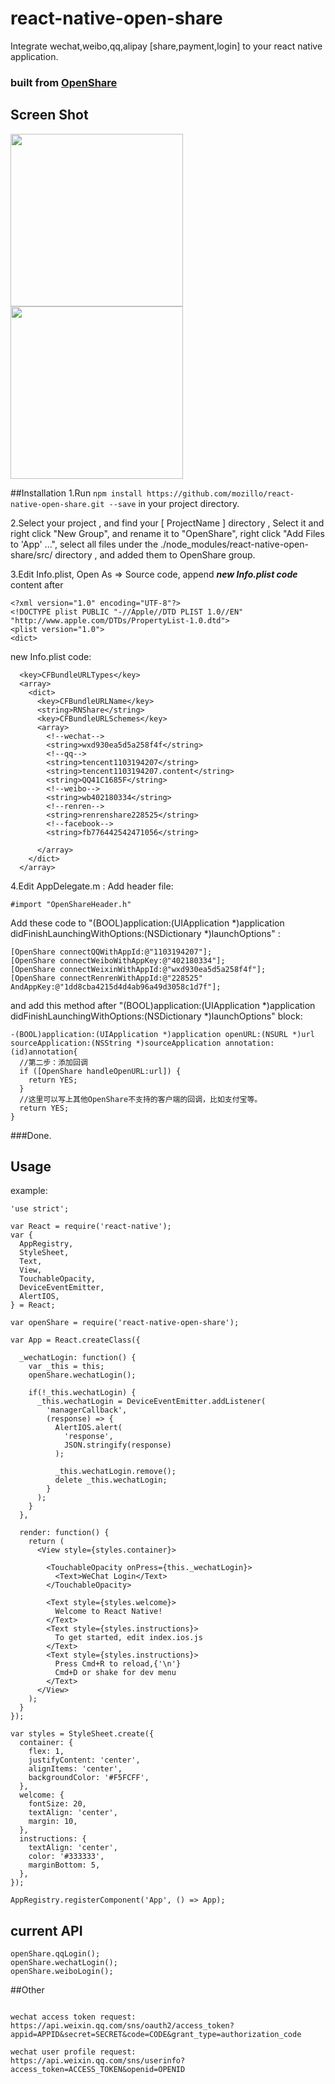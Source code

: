 # react-native-open-share
Integrate wechat,weibo,qq,alipay [share,payment,login] to your react native application.
### built from [OpenShare](https://github.com/100apps/openshare) 
## Screen Shot

<img src="https://raw.githubusercontent.com/mozillo/react-native-open-share/master/screenshot_1.png" width="276"/>
<img src="https://raw.githubusercontent.com/mozillo/react-native-open-share/master/screentshot_2.png" width="276"/>

##Installation
1.Run `npm install https://github.com/mozillo/react-native-open-share.git --save` in your project directory.

2.Select your project , and find your [ ProjectName ] directory , Select it and right click "New Group", and rename it to "OpenShare", right click "Add Files to 'App' ...", select all files under the ./node_modules/react-native-open-share/src/ directory , and added them to OpenShare group.

3.Edit Info.plist, Open As => Source code, append ***new Info.plist code*** content after 

```
<?xml version="1.0" encoding="UTF-8"?>
<!DOCTYPE plist PUBLIC "-//Apple//DTD PLIST 1.0//EN" "http://www.apple.com/DTDs/PropertyList-1.0.dtd">
<plist version="1.0">
<dict>
```

new Info.plist code:
```
  <key>CFBundleURLTypes</key>
  <array>
    <dict>
      <key>CFBundleURLName</key>
      <string>RNShare</string>
      <key>CFBundleURLSchemes</key>
      <array>
        <!--wechat-->
        <string>wxd930ea5d5a258f4f</string>
        <!--qq-->
        <string>tencent1103194207</string>
        <string>tencent1103194207.content</string>
        <string>QQ41C1685F</string>
        <!--weibo-->
        <string>wb402180334</string>
        <!--renren-->
        <string>renrenshare228525</string>
        <!--facebook-->
        <string>fb776442542471056</string>
        
      </array>
    </dict>
  </array>
```

4.Edit AppDelegate.m :
Add header file:
```
#import "OpenShareHeader.h"
```
Add these code to "(BOOL)application:(UIApplication *)application didFinishLaunchingWithOptions:(NSDictionary *)launchOptions" :

```
[OpenShare connectQQWithAppId:@"1103194207"];
[OpenShare connectWeiboWithAppKey:@"402180334"];
[OpenShare connectWeixinWithAppId:@"wxd930ea5d5a258f4f"];
[OpenShare connectRenrenWithAppId:@"228525" AndAppKey:@"1dd8cba4215d4d4ab96a49d3058c1d7f"];
```

and add this method after "(BOOL)application:(UIApplication *)application didFinishLaunchingWithOptions:(NSDictionary *)launchOptions" block:

```
-(BOOL)application:(UIApplication *)application openURL:(NSURL *)url sourceApplication:(NSString *)sourceApplication annotation:(id)annotation{
  //第二步：添加回调
  if ([OpenShare handleOpenURL:url]) {
    return YES;
  }
  //这里可以写上其他OpenShare不支持的客户端的回调，比如支付宝等。
  return YES;
}
```

###Done.

## Usage

example: 

```
'use strict';

var React = require('react-native');
var {
  AppRegistry,
  StyleSheet,
  Text,
  View,
  TouchableOpacity,
  DeviceEventEmitter,
  AlertIOS,
} = React;

var openShare = require('react-native-open-share');

var App = React.createClass({

  _wechatLogin: function() {
    var _this = this;
    openShare.wechatLogin();

    if(!_this.wechatLogin) {
      _this.wechatLogin = DeviceEventEmitter.addListener(
        'managerCallback',
        (response) => {
          AlertIOS.alert(
            'response',
            JSON.stringify(response)
          );
          
          _this.wechatLogin.remove();
          delete _this.wechatLogin;
        }
      );
    }
  },

  render: function() {
    return (
      <View style={styles.container}>

        <TouchableOpacity onPress={this._wechatLogin}>
          <Text>WeChat Login</Text>
        </TouchableOpacity>

        <Text style={styles.welcome}>
          Welcome to React Native!
        </Text>
        <Text style={styles.instructions}>
          To get started, edit index.ios.js
        </Text>
        <Text style={styles.instructions}>
          Press Cmd+R to reload,{'\n'}
          Cmd+D or shake for dev menu
        </Text>
      </View>
    );
  }
});

var styles = StyleSheet.create({
  container: {
    flex: 1,
    justifyContent: 'center',
    alignItems: 'center',
    backgroundColor: '#F5FCFF',
  },
  welcome: {
    fontSize: 20,
    textAlign: 'center',
    margin: 10,
  },
  instructions: {
    textAlign: 'center',
    color: '#333333',
    marginBottom: 5,
  },
});

AppRegistry.registerComponent('App', () => App);

```
## current API

```
openShare.qqLogin();
openShare.wechatLogin();
openShare.weiboLogin();
```

##Other
```

wechat access token request: 
https://api.weixin.qq.com/sns/oauth2/access_token?appid=APPID&secret=SECRET&code=CODE&grant_type=authorization_code

wechat user profile request:
https://api.weixin.qq.com/sns/userinfo?access_token=ACCESS_TOKEN&openid=OPENID

